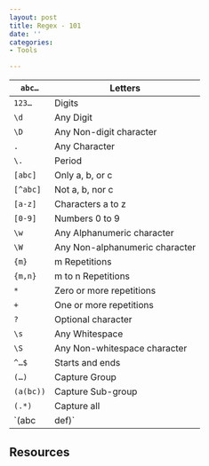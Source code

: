```yaml
---
layout: post
title: Regex - 101
date: ''
categories:
- Tools

---
```

`abc…`|Letters
-----|-----
`123…`|Digits
`\d`|Any Digit
`\D`|Any Non-digit character
`.`|Any Character
`\.`|Period
`[abc]`|Only a, b, or c
`[^abc]`|Not a, b, nor c
`[a-z]`|Characters a to z
`[0-9]`|Numbers 0 to 9
`\w`|Any Alphanumeric character
`\W`|Any Non-alphanumeric character
`{m}`|m Repetitions
`{m,n}`|m to n Repetitions
`*`|Zero or more repetitions
`+`|One or more repetitions
`?`|Optional character
`\s`|Any Whitespace
`\S`|Any Non-whitespace character
`^…$`|Starts and ends
`(…)`|Capture Group
`(a(bc))`|Capture Sub-group
`(.*)`|Capture all
`(abc|def)`|Matches abc or def

## Resources